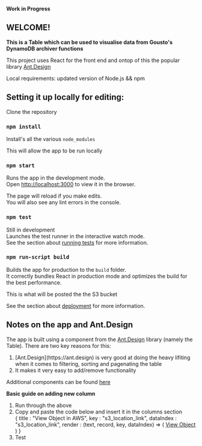 **Work in Progress**

## WELCOME!

**This is a Table which can be used to visualise data from Gousto's DynamoDB archiver functions**

This project uses React for the front end and ontop of this the popular library [Ant.Design](https://ant.design)<br />

Local requirements: updated version of Node.js && npm<br />

## Setting it up locally for editing:

Clone the repository<br /> 

### `npm install`

Install's all the various `node_modules`<br />

This will allow the app to be run locally

### `npm start`

Runs the app in the development mode.<br />
Open [http://localhost:3000](http://localhost:3000) to view it in the browser.

The page will reload if you make edits.<br />
You will also see any lint errors in the console.

### `npm test`

Still in development<br />
Launches the test runner in the interactive watch mode.<br />
See the section about [running tests](https://facebook.github.io/create-react-app/docs/running-tests) for more information.

### `npm run-script build`

Builds the app for production to the `build` folder.<br />
It correctly bundles React in production mode and optimizes the build for the best performance.

This is what will be posted the the S3 bucket<br />

See the section about [deployment](https://facebook.github.io/create-react-app/docs/deployment) for more information.

## Notes on the app and Ant.Design

The app is built using a component from the [Ant.Design](https://ant.design) library (namely the Table). There are two key reasons for this:<br/>
<ol>
<li>[Ant.Design](https://ant.design) is very good at doing the heavy lifiting when it comes to filtering, sorting and pagenating the table</li> 
<li>It makes it very easy to add/remove functionality</li> 
</ol>

Additional components can be found [here](https://ant.design/components/table/)

**Basic guide on adding new column**

<ol>
<li>Run through the above</li> 
<li>Copy and paste the code below and insert it in the columns section</li> 
{
				title     : "View Object in AWS",
				key       : "s3_location_link",
				dataIndex : "s3_location_link",
				render    : (text, record, key, dataIndex) => (
					<span>
						<a href={record.s3_location_link} rel="noopener noreferrer" target="_blank ">
							View Object
						</a>
					</span>
				)
			}
  <li> Test</li>
            
</ol>


